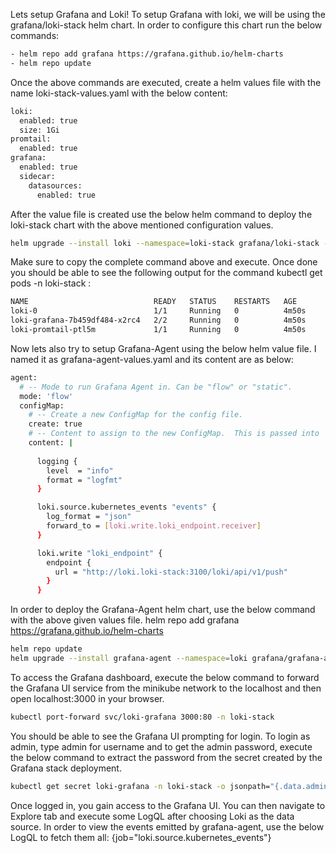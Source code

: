 Lets setup Grafana and Loki!
To setup Grafana with loki, we will be using the grafana/loki-stack helm chart. In order to configure this chart run the below commands:

```sh
- helm repo add grafana https://grafana.github.io/helm-charts
- helm repo update

```

Once the above commands are executed, create a helm values file with the name loki-stack-values.yaml with the below content:
```sh
loki:
  enabled: true
  size: 1Gi
promtail:
  enabled: true
grafana:
  enabled: true
  sidecar:
    datasources:
      enabled: true
```

After the value file is created use the below helm command to deploy the loki-stack chart with the above mentioned configuration values.
```sh
helm upgrade --install loki --namespace=loki-stack grafana/loki-stack --values loki-stack-values.yaml --create-namespace 
```

Make sure to copy the complete command above and execute. Once done you should be able to see the following output for the command kubectl get pods -n loki-stack :
```sh 
NAME                            READY   STATUS    RESTARTS   AGE
loki-0                          1/1     Running   0          4m50s
loki-grafana-7b459df484-x2rc4   2/2     Running   0          4m50s
loki-promtail-ptl5m             1/1     Running   0          4m50s
```

Now lets also try to setup Grafana-Agent using the below helm value file. I named it as grafana-agent-values.yaml and its content are as below:

```sh
agent:
  # -- Mode to run Grafana Agent in. Can be "flow" or "static".
  mode: 'flow'
  configMap:
    # -- Create a new ConfigMap for the config file.
    create: true
    # -- Content to assign to the new ConfigMap.  This is passed into `tpl` allowing for templating from values.
    content: |
      
      logging {
        level  = "info"
        format = "logfmt"
      }

      loki.source.kubernetes_events "events" {
        log_format = "json"
        forward_to = [loki.write.loki_endpoint.receiver]
      }

      loki.write "loki_endpoint" {
        endpoint {
          url = "http://loki.loki-stack:3100/loki/api/v1/push"
        }
      }
```


In order to deploy the Grafana-Agent helm chart, use the below command with the above given values file.
helm repo add grafana https://grafana.github.io/helm-charts

```sh
helm repo update
helm upgrade --install grafana-agent --namespace=loki grafana/grafana-agent --values grafana-agent-values.yaml
```

To access the Grafana dashboard, execute the below command to forward the Grafana UI service from the minikube network to the localhost and then open localhost:3000 in your browser.

```sh
kubectl port-forward svc/loki-grafana 3000:80 -n loki-stack
```

You should be able to see the Grafana UI prompting for login. To login as admin, type admin for username and to get the admin password, execute the below command to extract the password from the secret created by the Grafana stack deployment.

```sh 
kubectl get secret loki-grafana -n loki-stack -o jsonpath="{.data.admin-password}" | base64 --decode ; echo
```

Once logged in, you gain access to the Grafana UI. You can then navigate to Explore tab and execute some LogQL after choosing Loki as the data source.
In order to view the events emitted by grafana-agent, use the below LogQL to fetch them all:
{job="loki.source.kubernetes_events"}
